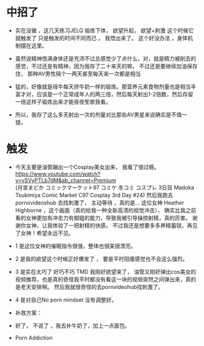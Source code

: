 

# 中招了

- 实在没辙 ，这几天练习JELQ 锻炼下体， 欲望升起，  欲望+刺激   这个时候它就触发了  只是触发的时间不同而已 。 我悟出来了。  这个好没办法 ，身体机制摆在这里。

- 虽然说精神饱满身体还是充沛不过总感觉少了点什么，对，就是精力被削去的感觉，不过还是有精神，因为我存了二十来天的嘛， 不过还是要继续加油保存住， 那种AV男性隔个一两天甚至每天来一次都是相当

- 猛的，好像就是母牛每天挤牛奶一样的锻炼。那营养元素食物剂量也是相当丰富才对，应该是一个正常成年人的两三倍，然后每天射出1-2倍数，然后存留一倍这样子锻炼出来才能夜夜笙歌我看。

- 所以，我存了这么多天射出一次的剂量对比那些AV男星来说确实是不值一提。

# 触发

- 今天主要是油管蹦出一个Cosplay美女出来， 我看了很过瘾。 https://www.youtube.com/watch?v=vSVyPTLb7dM&ab_channel=Premium  
(月宮まどか コミックマーケット97 コミケ 冬コミ コスプレ 3日目 Madoka Tsukimiya Comic Market C97 Cosplay 3rd Day #24)
然后我跑去pornovideoshub 去找刺激了， 主动等待 ，真的是...   这位女神 Heather Highborne ，这个画面（真的给我一种全新高清的视觉冲击），
 确实比我之前看的女神更加有冲击力有御姐的能力，导致我被引导操控射精，真的厉害。
 谢谢你女神，让我体验了一把射精的快感， 不过我还是想要多多养精蓄锐，再见了女神！希望永远不见。

- 1 是这位女神的催眠指令很强，整体也很美很漂亮。 
- 2 是我的欲望这个时候正好爆发了 ， 要是平时阳痿感觉也不会这么强烈。 
- 3 是实在太巧了  好巧不巧 TMD 我刚好欲望来了， 油管又刚好弹出cos美女的视频推荐，也是真的奇怪我平时都没有看这一块的视频突然之间弹出来，真的是老天安排啊。  然后我就很奇怪的去pornvideohub找刺激了。
- 4 是对自己No porn mindset 没有调整好。 

- 补救方案：

-  好了， 不说了 ，我去补牛奶了，加上一点面包。


- Porn Addiction 

